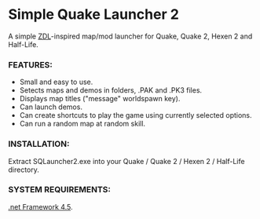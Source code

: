 # Simple Quake Launcher 2
A simple [ZDL](http://zdoom.org/wiki/ZDL)-inspired map/mod launcher for Quake, Quake 2, Hexen 2 and Half-Life.

### FEATURES:
- Small and easy to use.
- Setects maps and demos in folders, .PAK and .PK3 files.
- Displays map titles ("message" worldspawn key).
- Can launch demos.
- Can create shortcuts to play the game using currently selected options.
- Can run a random map at random skill.

### INSTALLATION:
Extract SQLauncher2.exe into your Quake / Quake 2 / Hexen 2 / Half-Life directory.

### SYSTEM REQUIREMENTS:
[.net Framework 4.5](https://www.microsoft.com/download/details.aspx?id=30653). 